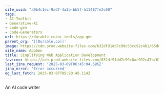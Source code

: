 ```yaml
---
site_uuid: "a9b4c1ec-9ad7-4a3b-bb5f-b11487fe2c00"
tags:
- AI-Toolkit
- Generative-AI
- code-gen
- Code-Generators
url: https://durable.co/ai-tools/app-gen
parent_org: '[[Durable.co]]'
image: https://cdn.prod.website-files.com/632df91dd7c99c53cc92c4b1/65de3b9e31333d2ca542c7c7_uc.png
site_name: AppGen
title: Simplifying Web Application Development
favicon: https://cdn.prod.website-files.com/632df91dd7c99c0ac992c47b/633209f841779258877b02b1_favicon.png
last_jina_request: '2025-03-09T06:45:04.595Z'
jina_error: 'Error occurred'
og_last_fetch: 2025-03-07T05:20:40.114Z
---
```



An AI code writer
